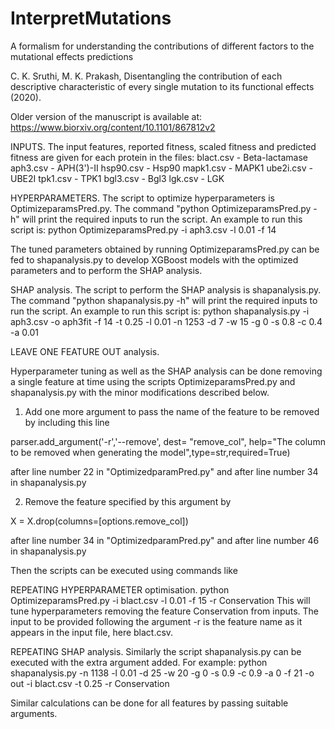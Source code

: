 # InterpretMutations
A formalism for understanding the contributions of different factors to the mutational effects predictions

C. K. Sruthi, M. K. Prakash, Disentangling the contribution of each descriptive characteristic of every single mutation to its functional effects (2020).

Older version of the manuscript is available at: https://www.biorxiv.org/content/10.1101/867812v2


INPUTS.
The input features, reported fitness, scaled fitness and predicted fitness are given for each protein in the files:
blact.csv - Beta-lactamase 
aph3.csv  - APH(3')-II 
hsp90.csv - Hsp90
mapk1.csv - MAPK1
ube2i.csv - UBE2I
tpk1.csv  - TPK1
bgl3.csv  - Bgl3
lgk.csv   - LGK

HYPERPARAMETERS.
The script to optimize hyperparameters is OptimizeparamsPred.py.
The command "python OptimizeparamsPred.py -h" will print the required inputs to run the script.
An example to run this script is:
python OptimizeparamsPred.py -i aph3.csv -l 0.01 -f 14

The tuned parameters obtained by running OptimizeparamsPred.py can be fed to shapanalysis.py to develop XGBoost models with the optimized parameters and to perform the SHAP analysis.


SHAP analysis.
The script to perform the SHAP analysis is shapanalysis.py.
The command "python shapanalysis.py -h" will print the required inputs to run the script.
An example to run this script is:
python shapanalysis.py -i aph3.csv -o aph3fit -f 14 -t 0.25 -l 0.01 -n 1253 -d 7 -w 15 -g 0 -s 0.8 -c 0.4 -a 0.01

LEAVE ONE FEATURE OUT analysis.

Hyperparameter tuning as well as the SHAP analysis can be done removing a single feature at time using the scripts OptimizeparamsPred.py and shapanalysis.py with the minor modifications described below. 

1. Add one more argument to pass the name of the feature to be removed by including this line

parser.add_argument('-r','--remove', dest= "remove_col", help="The column to be removed when generating the model",type=str,required=True)

after line number 22 in "OptimizedparamPred.py" and after line number 34 in shapanalysis.py

2. Remove the feature specified by this argument by

X = X.drop(columns=[options.remove_col])

after line number 34 in "OptimizedparamPred.py" and after line number 46 in shapanalysis.py

Then the scripts can be executed using commands like

REPEATING HYPERPARAMETER optimisation.
python OptimizeparamsPred.py -i blact.csv -l 0.01 -f 15 -r Conservation 
This will tune hyperparameters removing the feature Conservation from inputs. The input to be provided following the argument -r is the feature name as it appears in the input file, here blact.csv.

REPEATING SHAP analysis.
Similarly the script shapanalysis.py can be executed with the extra argument added.
For example:
python shapanalysis.py -n 1138 -l 0.01 -d 25 -w 20 -g 0 -s 0.9 -c 0.9 -a 0 -f 21 -o out -i blact.csv -t 0.25 -r Conservation

Similar calculations can be done for all features by passing suitable arguments.
